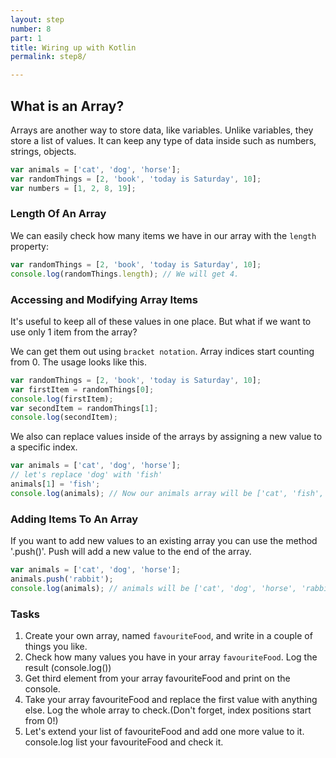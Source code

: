```yaml
---
layout: step
number: 8
part: 1
title: Wiring up with Kotlin
permalink: step8/

---
```

## What is an Array?

Arrays are another way to store data, like variables. Unlike variables, they store a list of values. It can keep any type of data
inside such as numbers, strings, objects.

```javascript
var animals = ['cat', 'dog', 'horse'];
var randomThings = [2, 'book', 'today is Saturday', 10];
var numbers = [1, 2, 8, 19];
```
### Length Of An Array
We can easily check how many items we have in our array with the `length` property:

```javascript
var randomThings = [2, 'book', 'today is Saturday', 10];
console.log(randomThings.length); // We will get 4.
```

### Accessing and Modifying Array Items

It's useful to keep all of these values in one place. But what if we want
to use only 1 item from the array?

We can get them out using `bracket notation`. Array indices start counting from 0. The usage looks like this.

```javascript
var randomThings = [2, 'book', 'today is Saturday', 10];
var firstItem = randomThings[0];
console.log(firstItem);
var secondItem = randomThings[1];
console.log(secondItem);
```

We also can replace values inside of the arrays by assigning a new value to
a specific index.

```javascript
var animals = ['cat', 'dog', 'horse'];
// let's replace 'dog' with 'fish'
animals[1] = 'fish';
console.log(animals); // Now our animals array will be ['cat', 'fish', 'horse']
```

### Adding Items To An Array

If you want to add new values to an existing array you can use the method
'.push()'. Push will add a new value to the end of the array.

```javascript
var animals = ['cat', 'dog', 'horse'];
animals.push('rabbit');
console.log(animals); // animals will be ['cat', 'dog', 'horse', 'rabbit']
```

### Tasks

1. Create your own array, named `favouriteFood`, and write in a couple of things you like.
2. Check how many values you have in your array `favouriteFood`. Log the result (console.log())
3. Get third element from your array favouriteFood and print on the console.
4. Take your array favouriteFood and replace the first value with anything else. Log the whole array to check.(Don't forget, index positions start from 0!)
5. Let's extend your list of favouriteFood and add one more value to it. console.log list your favouriteFood and check it. 
